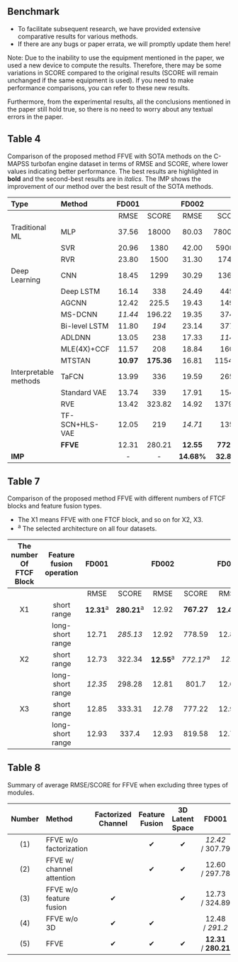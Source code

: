 ## Benchmark
- To facilitate subsequent research, we have provided extensive comparative results for various methods.
- If there are any bugs or paper errata, we will promptly update them here!

Note: 
Due to the inability to use the equipment mentioned in the paper, we used a new device to compute the results.
Therefore, there may be some variations in SCORE compared to the original results (SCORE will remain unchanged if the same equipment is used). 
If you need to make performance comparisons, you can refer to these new results.

Furthermore, from the experimental results, all the conclusions mentioned in the paper still hold true, so there is no need to worry about any textual errors in the paper.

## Table 4
Comparison of the proposed method FFVE with SOTA methods on the C-MAPSS turbofan engine dataset in terms of RMSE and SCORE, where lower values indicating better performance. The best results are highlighted in **bold** and the second-best results are in _italics_. The IMP shows the improvement of our method over the best result of the SOTA methods.

| Type                  | Method         | FD001      |             | FD002       |             | FD003      |             | FD004       |              |
| :-------------------- | :------------- | :---------: | :----------: | :----------: | :----------: | :---------: | :----------: | :----------: | :-----------: |
|                       |                | RMSE       | SCORE       | RMSE        | SCORE       | RMSE       | SCORE       | RMSE        | SCORE        |
| Traditional ML        | MLP            | 37.56     | 18000      | 80.03      | 7800000   | 37.39     | 17400      | 77.37      | 5620000    |
|                       | SVR            | 20.96     | 1380        | 42.00      | 590000     | 21.05     | 1600        | 45.35      | 371000      |
|                       | RVR            | 23.80     | 1500        | 31.30      | 17400      | 22.37     | 1430        | 34.34      | 26500       |
| Deep Learning         | CNN            | 18.45     | 1299        | 30.29      | 13600      | 13 600     | 1600        | 29.16      | 7890         |
|                       | Deep LSTM      | 16.14     | 338         | 24.49      | 4450        | 16.18     | 852         | 28.17      | 5550         |
|                       | AGCNN          | 12.42     | 225.5      | 19.43      | 1492        | 13.39     | 227.1      | 21.50      | 3392         |
|                       | MS-DCNN        | _11.44_     | 196.22     | 19.35      | 3747        | _11.67_     | 241.89     | 22.22      | 4844         |
|                       | Bi-level LSTM  | 11.80     | _194_         | 23.14      | 3771        | 12.37     | _224_         | 23.38      | 3492         |
|                       | ADLDNN         | 13.05     | 238         | 17.33      | _1149_        | 12.59     | 281         | 16.95      | 1371         |
|                       | MLE(4X)+CCF    | 11.57     | 208         | 18.84      | 1606        | 11.83     | 262         | 20.78      | 2081         |
|                       | MTSTAN         | **10.97** | **175.36** | 16.81      | 1154.36    | **10.90** | **188.22** | 18.85      | 1446.29     |
| Interpretable methods | TaFCN          | 13.99     | 336         | 19.59      | 2650        | 19.16     | 1727        | 22.15      | 2901         |
|                       | Standard VAE   | 13.74     | 339         | 17.91      | 1543        | 14.52     | 436         | 19.27      | 1987         |
|                       | RVE            | 13.42     | 323.82     | 14.92      | 1379.17    | 12.51     | 256.36     | _16.37_      | 1845.99     |
|                       | TF-SCN+HLS-VAE | 12.05     | 219         | _14.71_      | 1358        | 12.11     | 238         | 16.95      | _1367_         |
|                       | **FFVE**       | 12.31     | 280.21     | **12.55**  | **772.17** | 12.43     | 302.1      | **14.08**  | **1149.03** |
| **IMP**               |                | -          | -           | **14.68%** | **32.80%** | -          | -           | **13.99%** | **15.95%**  |


## Table 7
Comparison of the proposed method FFVE with different numbers of FTCF blocks and feature fusion types.
- The X1 means FFVE with one FTCF block, and so on for X2, X3.
- <sup>a</sup> The selected architecture on all four datasets.

| The number Of FTCF Block | Feature fusion operation | FD001 |         | FD002 |         | FD003 |         | FD004 |          |
|:------------------------:|:------------------------:|:-----:|:-------:|:-----:|:-------:|:-----:|:-------:|:-----:|:--------:|
|                          |                          | RMSE  | SCORE   | RMSE  | SCORE   | RMSE  | SCORE   | RMSE  | SCORE    |
| X1                       | short range              | **12.31**<sup>a</sup> | **280.21**<sup>a</sup>  | 12.92 | **767.27**  | **12.43**<sup>a</sup> | **302.1**<sup>a</sup>   | 14.27 | 1233.02  |
|                          | long-short range         | 12.71 | _285.13_  | 12.92 | 778.59  | 12.85 | 354     | 14.17 | **1141.55**  |
| X2                       | short range              | 12.73 | 322.34  | **12.55**<sup>a</sup> | _772.17_<sup>a</sup>  | _12.6_  | 366.76  | 14.27 | 1355.74  |
|                          | long-short range         | _12.35_ | 298.28  | 12.81 | 801.7   | 12.64 | _349.94_  | _14.08_<sup>a</sup> | _1149.03_<sup>a</sup>  |
| X3                       | short range              | 12.85 | 333.31  | _12.78_ | 777.22  | 12.97 | 374.9   | 14.34 | 1457.84  |
|                          | long-short range         | 12.93 | 337.4   | 12.93 | 819.58  | 12.72 | 403.11  | **14.02** | 1225.26  |

## Table 8
Summary of average RMSE/SCORE for FFVE when excluding three types of modules.

| Number | Method                    | Factorized <br> Channel | Feature <br> Fusion | 3D Latent <br> Space | FD001                   | FD002               | FD003               | FD004                    |
| :-----: | :------------------------ | :---------------------: | :-----------------: | :------------------: | :----------------------: | :------------------: | :------------------: | :-----------------------: |
| (1)    | FFVE  w/o factorization   |                         | ✔                   | ✔                    | _12.42_ / 307.79         | 13.68 / 943.61     | 13.31 / 381.78     | 16.40 / 1555.22         |
| (2)    | FFVE w/ channel attention |                         | ✔                   | ✔                    | 12.60 / 297.78         | 13.05 / _723.65_     | 12.57 / **300.81** | 14.58 / 1899            |
| (3)    | FFVE  w/o feature fusion  | ✔                       |                     | ✔                    | 12.73 / 324.89         | 43.47 / 62588.93   | 14.14 / 389.15     | 44.27 / 105934.16       |
| (4)    | FFVE  w/o 3D              | ✔                       | ✔                   |                      | 12.48 / _291.2_          | _12.62_ / **689.43** | _12.49_ / 305.27     | _14.1_ / _1166.48_          |
| (5)    | FFVE                      | ✔                       | ✔                   | ✔                    | **12.31** / **280.21** | **12.55** / 772.17 | **12.43** / _302.1_  | **14.08** / **1149.03** |
